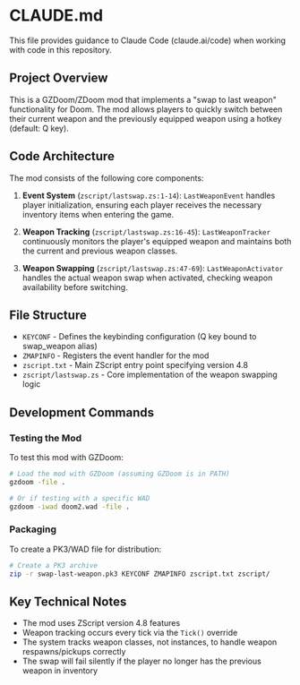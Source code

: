 # CLAUDE.md

This file provides guidance to Claude Code (claude.ai/code) when working with code in this repository.

## Project Overview

This is a GZDoom/ZDoom mod that implements a "swap to last weapon" functionality for Doom. The mod allows players to quickly switch between their current weapon and the previously equipped weapon using a hotkey (default: Q key).

## Code Architecture

The mod consists of the following core components:

1. **Event System** (`zscript/lastswap.zs:1-14`): `LastWeaponEvent` handles player initialization, ensuring each player receives the necessary inventory items when entering the game.

2. **Weapon Tracking** (`zscript/lastswap.zs:16-45`): `LastWeaponTracker` continuously monitors the player's equipped weapon and maintains both the current and previous weapon classes.

3. **Weapon Swapping** (`zscript/lastswap.zs:47-69`): `LastWeaponActivator` handles the actual weapon swap when activated, checking weapon availability before switching.

## File Structure

- `KEYCONF` - Defines the keybinding configuration (Q key bound to swap_weapon alias)
- `ZMAPINFO` - Registers the event handler for the mod
- `zscript.txt` - Main ZScript entry point specifying version 4.8
- `zscript/lastswap.zs` - Core implementation of the weapon swapping logic

## Development Commands

### Testing the Mod
To test this mod with GZDoom:
```bash
# Load the mod with GZDoom (assuming GZDoom is in PATH)
gzdoom -file .

# Or if testing with a specific WAD
gzdoom -iwad doom2.wad -file .
```

### Packaging
To create a PK3/WAD file for distribution:
```bash
# Create a PK3 archive
zip -r swap-last-weapon.pk3 KEYCONF ZMAPINFO zscript.txt zscript/
```

## Key Technical Notes

- The mod uses ZScript version 4.8 features
- Weapon tracking occurs every tick via the `Tick()` override
- The system tracks weapon classes, not instances, to handle weapon respawns/pickups correctly
- The swap will fail silently if the player no longer has the previous weapon in inventory